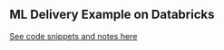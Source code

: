## ML Delivery Example on Databricks
[See code snippets and notes here](https://docs.google.com/document/d/1zMRpr7CaWS3IFF43XOxvodCBeKIfhMCsv8q2OeTiTQQ/edit?usp=sharing)


